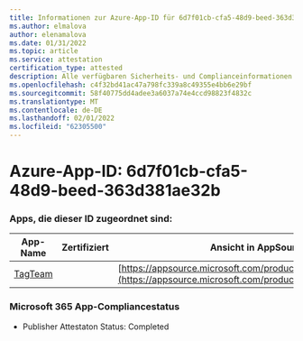 ```yaml
---
title: Informationen zur Azure-App-ID für 6d7f01cb-cfa5-48d9-beed-363d381ae32b
ms.author: elmalova
author: elenamalova
ms.date: 01/31/2022
ms.topic: article
ms.service: attestation
certification_type: attested
description: Alle verfügbaren Sicherheits- und Complianceinformationen für 6d7f01cb-cfa5-48d9-beed-363d381ae32b.
ms.openlocfilehash: c4f32bd41ac47a798fc339a8c49355e4bb6e29bf
ms.sourcegitcommit: 58f40775dd4adee3a6037a74e4ccd98823f4832c
ms.translationtype: MT
ms.contentlocale: de-DE
ms.lasthandoff: 02/01/2022
ms.locfileid: "62305500"
---
```

# <a name="azure-app-id-6d7f01cb-cfa5-48d9-beed-363d381ae32b"></a>Azure-App-ID: 6d7f01cb-cfa5-48d9-beed-363d381ae32b


### <a name="apps-associated-with-this-id"></a>Apps, die dieser ID zugeordnet sind:
| **App-Name** | **Zertifiziert** | **Ansicht in AppSource** |
|--------------|---------------|-----------------------|
| [TagTeam](https://docs.microsoft.com/microsoft-365-app-certification/forward/WA200002829) |  | [https://appsource.microsoft.com/product/office/WA200002829](https://appsource.microsoft.com/product/office/WA200002829) |

### <a name="microsoft-365-app-compliance-status"></a>Microsoft 365 App-Compliancestatus
- Publisher Attestaton Status: Completed
